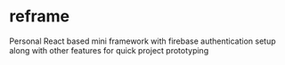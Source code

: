 # reframe
Personal React based mini framework with firebase authentication setup along with other features for quick project prototyping
